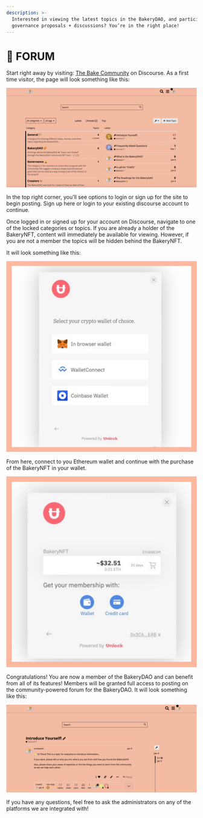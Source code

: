 ```yaml
---
description: >-
  Interested in viewing the latest topics in the BakeryDAO, and participating in
  governance proposals + discussions? You’re in the right place!
---
```


# 🥐 FORUM

Start right away by visiting: [The Bake Community](https://bake.community) on Discourse. As a first time visitor, the page will look something like this:

![](<../../.gitbook/assets/image (6).png>)

In the top right corner, you’ll see options to login or sign up for the site to begin posting. Sign up here or login to your existing discourse account to continue.

Once logged in or signed up for your account on Discourse, navigate to one of the locked categories or topics. If you are already a holder of the BakeryNFT, content will immediately be available for viewing. However, if you are not a member the topics will be hidden behind the BakeryNFT.

It will look something like this:

![](<../../.gitbook/assets/image (10).png>)

From here, connect to you Ethereum wallet and continue with the purchase of the BakeryNFT in your wallet.

![](<../../.gitbook/assets/image (7).png>)

Congratulations! You are now a member of the BakeryDAO and can benefit from all of its features! Members will be granted full access to posting on the community-powered forum for the BakeryDAO. It will look something like this:

![](<../../.gitbook/assets/image (5).png>)

If you have any questions, feel free to ask the administrators on any of the platforms we are integrated with!
